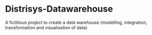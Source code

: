 # Distrisys-Datawarehouse
A fictitious project to create a data warehouse (modelling, integration, transformation and visualisation of data)
